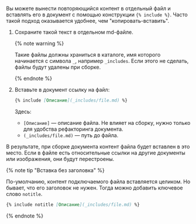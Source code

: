 Вы можете вынести повторяющийся контент в отдельный файл и вставлять его в документ с помощью конструкции `{% include %}`. Часто такой подход оказывается удобнее, чем "копировать-вставить".

1. Сохраните такой текст в отдельном md-файле.

   {% note warning %}

   Такие файлы должны храниться в каталоге, имя которого начинается с символа `_`, например `_includes`. Если этого не сделать, файлы будут удалены при сборке.

   {% endnote %}

1. Вставьте в документ ссылку на файл:

   ```markdown
   {% include [Описание](_includes/file.md) %}
   ```

   Здесь:
    * `[Описание]` — описание файла. Не влияет на сборку, нужно только для удобства рефакторинга документа.
    * `(_includes/file.md)` — путь до файла.

В результате, при сборке документа контент файла будет вставлен в это место. Если в файле есть относительные ссылки на другие документы или изображения, они будут перестроены.

{% note tip "Вставка без заголовка" %}

По-умолчанию, контент подключаемого файла вставляется целиком. Но бывает, что его заголовок не нужен. Тогда можно добавить ключевое слово `notitle`.

```markdown
{% include notitle [Описание](_includes/file.md) %}
```

{% endnote %}